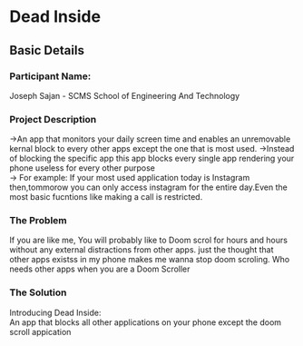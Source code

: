 # Dead Inside

## Basic Details
### Participant Name: 
  Joseph Sajan - SCMS School of Engineering And Technology

### Project Description
  ->An app that monitors your daily screen time and enables an unremovable kernal block to every other apps except the one that is most used.
  ->Instead of blocking the specific app this app blocks every single app rendering your phone useless for every other purpose                    
  -> For example:
  If your most used application today is Instagram then,tommorow you can only access instagram for the entire day.Even the most basic fucntions like making a call is restricted.
  
### The Problem
If you are like me, You will probably like to Doom scrol for hours and hours without any external distractions from other apps.
just the thought that other apps existss in my phone makes me wanna stop doom scroling.
Who needs other apps when you are a Doom Scroller

### The Solution
Introducing Dead Inside:  
An app that blocks all other applications on your phone except the doom scroll appication
